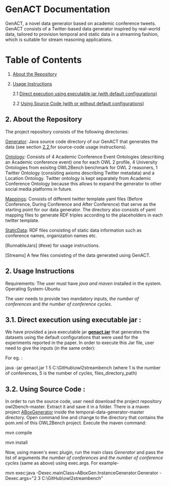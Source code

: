 # GenACT Documentation
GenACT, a novel data generator based on academic conference tweets. GenACT consists of a Twitter-based data generator inspired by real-world data, tailored to provision temporal and static data in a streaming fashion, which is suitable for stream reasoning applications.

# Table of Contents

1. [ About the Repository ](#repo)

2. [ Usage Instructions ](#usage)

   2.1 [ Direct execution using executable jar (with default configurations) ](#exe)
   
   2.2 [ Using Source Code (with or without default configurations) ](#code)

<a name="repo"></a>
## 2. About the Repository
The project repository consists of the following directories:

[Generator](https://github.com/kracr/temporal-data-generator/tree/main/ABox%20Generator): Java source code directory of our GenACT that generates the data  (see section [ 2.2 ](#code) for source-code usage instructions). 

[Ontology](https://github.com/kracr/temporal-data-generator/tree/main/Ontology): Consists of 4 Academic Conference Event Ontologies (describing an Academic conference event) one for each OWL 2 profile, 4 University Ontologies from exisitng OWL2Bench benchmark for OWL 2 reasoners, 1 Twitter Ontology (consisting axioms describing Twitter metadata) and a Location Ontology. Twitter ontology is kept separately from Academic Conference Ontology because this allows to expand the generator to other social media platforms in future. 

[Mappings](https://github.com/kracr/temporal-data-generator/tree/main/Mappings): Consists of different twitter template yaml files (Before Conference, During Conference and After Conference) that serve as the starting point for our data generator. The directory also consists of yaml mapping files to generate RDF triples according to the placeholders in each twitter template. 

[StaticData](https://github.com/kracr/temporal-data-generator/tree/main/StaticData): RDF files consisting of static data information such as conference names, organization names etc.

[RunnableJars] (#exe) for usage instructions. 

[Streams] A few files consisting of the data generated using GenACT.



<a name="usage"></a>
## 2. Usage Instructions

Requirements: The user must have *java and maven* installed in the system. Operating System-Ubuntu

The user needs to provide two mandatory inputs, *the number of conferences* and *the number of conference cycles*. 

<a name="exe"></a>
## 3.1. Direct execution using executable jar :

We have provided a java executable jar **[genact.jar](https://github.com/kracr/)** that generates the datasets using the default configurations that were used for the experiments reported in the paper. In order to execute this Jar file, user need to give the inputs (in the same order):  

For eg. : 

java -jar genact.jar 1 5 C:\GitHub\owl2streambench (where 1 is the number of conferences,  5 is the number of cycles, files_directory_path)
         


<a name="code"></a>
## 3.2. Using Source Code :
In order to run the source code, user need download the project repository owl2bench-master. Extract it and save it in a folder. There is a maven project [ABoxGenerator](https://github.com/kracr/temporal-data-generator) inside the temporal-data-generator-master directory. Open command line and change to the directory that contains the pom.xml of this OWL2Bench project. Execute the maven command:

mvn compile

mvn install

Now, using maven's exec plugin, run the main class *Generator* and pass the list of arguments *the number of conferences* and *the number of conference cycles* (same as above) using exec.args. For example-

mvn exec:java -Dexec.mainClass=ABoxGen.InstanceGenerator.Generator -Dexec.args="2 3 C:\GitHub\owl2streambench"



